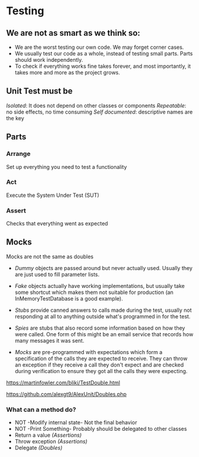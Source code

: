 # Testing 
## We are not as smart as we think so:
* We are the worst testing our own code. We may forget corner cases.
* We usually test our code as a whole, instead of testing small parts. Parts should work independently.
* To check if everything works fine takes forever, and most importantly, it takes more and more as the project grows.

## Unit Test must be
*Isolated*: It does not depend on other classes or components
*Repeatable*: no side effects, no time consuming
*Self documented*: descriptive names are the key

## Parts
### Arrange     
Set up everything you need to test a functionality
### Act         
Execute the System Under Test (SUT)
### Assert  
Checks that everything went as expected

## Mocks
Mocks are not the same as doubles

* *Dummy* objects are passed around but never actually used. Usually they are just used to fill parameter lists.

* *Fake* objects actually have working implementations, but usually take some shortcut which makes them not suitable for production (an InMemoryTestDatabase is a good example).

* *Stubs* provide canned answers to calls made during the test, usually not responding at all to anything outside what's programmed in for the test.

* *Spies* are stubs that also record some information based on how they were called. One form of this might be an email service that records how many messages it was sent.

* *Mocks* are pre-programmed with expectations which form a specification of the calls they are expected to receive. They can throw an exception if they receive a call they don't expect and are checked during verification to ensure they got all the calls they were expecting.

https://martinfowler.com/bliki/TestDouble.html

https://github.com/alexgt9/AlexUnit/Doubles.php

### What can a method do? 
* NOT -Modify internal state-   Not the final behavior
* NOT -Print Something- Probably should be delegated to other classes
* Return a value *(Assertions)*
* Throw exception *(Assertions)*
* Delegate *(Doubles)*
